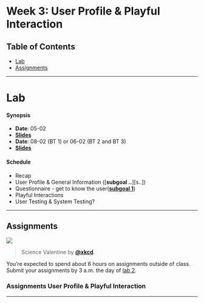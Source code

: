 <!--lint disable no-html-->

# Week 3: User Profile & Playful Interaction

## Table of Contents

*   [Lab](#lab)
*   [Assignments](#assignments)

---

# Lab

#### Synopsis

*   **Date**: 05-02
*   [**Slides**][slides-lecture]
*   **Date**: 08-02 (BT 1) or 06-02 (BT 2 and BT 3)
*   [**Slides**][slides-lab]

#### Schedule

*   Recap
*   User Profile & General Information ([**subgoal ..**][s..])
*   Questionnaire - get to know the user([**subgoal 1**][s1])
*   Playful Interactions
*   User Testing & System Testing?

---

## Assignments

[![][comic-cover]][comic-link]

> Science Valentine by [**@xkcd**][comic-author].

You’re expected to spend about 6 hours on assignments outside of class.
Submit your assignments by 3 a.m. the day of [lab 2][w2lab].

### Assignments User Profile & Playful Interaction

---

[bugs]: readme.md#bugs

[inspiration-cover]: images/hackertyper.png

[inspiration-link]: http://hackertyper.net

[inspiration-author]: https://github.com/duiker101

[comic-cover]: https://imgs.xkcd.com/comics/science_valentine.png

[comic-link]: https://xkcd.com/701/

[comic-author]: https://xkcd.com

[refresh]: readme.md#resources-to-refresh-your-memory

[slides-lecture]: https://docs.google.com/presentation/d/1iozO2yIjCPoMztV8td0h1MEoM2O0VjmLzzMI0xfSTDg/edit?usp=sharing

[slides-lab]: https://docs.google.com/presentation/d/1FQrPU-T4j4xChCuUekXQPxs0DPYw-TRRTbV7IPJ9Tbk/edit?usp=sharing

[w2lab]: week-2.md#lab

[markup-cover]: images/note.jpg

[markup-cover-source]: https://unsplash.com/photos/Hb6uWq0i4MI

[markup-cover-author]: https://unsplash.com/@climatereality

[md-tutorial]: https://www.markdowntutorial.com

[markup-issue]: https://github.com/cmda-be/course-17-18/issues/new?title=Markup%20assignment&labels=week-1%2Cweek-1%3Amarkup

[run-cover]: images/run.jpg

[run-cover-source]: https://unsplash.com/photos/Zp-wTck-3Zw

[run-cover-author]: https://unsplash.com/@anniespratt

[run-issue]: https://github.com/cmda-be/course-17-18/issues/new?title=Run%20assignment&labels=week-1%2Cweek-1%3Arun

[try-git-cover]: images/try.jpg

[try-git-cover-source]: https://unsplash.com/photos/xceMsVvxcd4

[try-git-cover-author]: https://unsplash.com/@martinceralde

[try-git]: https://try.github.io

[try-git-issue]: https://github.com/cmda-be/course-17-18/issues/new?title=Try%20Git%20assignment&labels=week-1%2Cweek-1%3Atry-git

[octocat-cover]: images/octocat.jpg

[octocat-cover-source]: https://unsplash.com/photos/Bb_X4JgSqIM

[octocat-cover-author]: https://unsplash.com/@brina_blum

[octocat-intro-to-github]: https://services.github.com/on-demand/intro-to-github/

[octocat-github-cli]: https://services.github.com/on-demand/github-cli/

[octocat-issue]: https://github.com/cmda-be/course-17-18/issues/new?title=Octocat%20assignment&labels=week-1%2Cweek-1%3Aoctocat

[profile-cover]: images/profile.jpg

[profile-cover-source]: https://unsplash.com/photos/HFkTGu30w5E

[profile-cover-author]: https://unsplash.com/@oliver_photographer

[profile-issue]: https://github.com/cmda-be/course-17-18/issues/new?title=Profile%20assignment&labels=week-1%2Cweek-1%3Aprofile

[s1]: readme.md#subgoal-1

[s2]: readme.md#subgoal-2

[s3]: readme.md#subgoal-3

[s4]: readme.md#subgoal-4

[moodle-be]: https://moodle.cmd.hva.nl/course/view.php?id=431

[cowsay]: https://github.com/piuccio/cowsay
